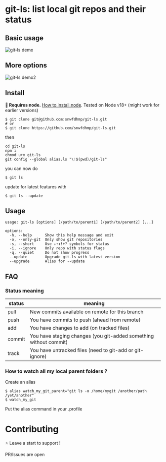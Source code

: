 # git-ls: list local git repos and their status

## Basic usage

![git-ls demo](https://i.imgur.com/O3ch0xq.png)

## More options

![git-ls demo2](https://i.imgur.com/Mu4yG5b.png)

## Install

**🔹 Requires node.** [How to install node](https://docs.npmjs.com/downloading-and-installing-node-js-and-npm). Tested on Node v18+ (might work for earlier versions)

```
$ git clone git@github.com:snwfdhmp/git-ls.git
# or
$ git clone https://github.com/snwfdhmp/git-ls.git
```

then

```
cd git-ls
npm i
chmod u+x git-ls
git config --global alias.ls "\!$(pwd)/git-ls"
```

you can now do

```
$ git ls
```

update for latest features with

```
$ git ls --update
```

## Usage

```
usage: git-ls [options] [/path/to/parent1] [/path/to/parent2] [...]

options:
  -h, --help      Show this help message and exit
  -o, --only-git  Only show git repositories
  -s, --short     Use ⇣⇡↕!+? symbols for status
  -i, --ignore    Only repo with status flags
  -q, --quiet     Do not show progress
  --update        Upgrade git-ls with latest version
  --upgrade       Alias for --update
```

## FAQ

### Status meaning

| status | meaning                                                           |
| ------ | ----------------------------------------------------------------- |
| pull   | New commits available on remote for this branch                   |
| push   | You have commits to push (ahead from remote)                      |
| add    | You have changes to add (on tracked files)                        |
| commit | You have staging changes (you git-added something without commit) |
| track  | You have untracked files (need to git-add or git-ignore)          |

### How to watch all my local parent folders ?

Create an alias

```
$ alias watch_my_git_parent="git ls -o /home/mygit /another/path /yet/another"
$ watch_my_git
```

Put the alias command in your .profile

# Contributing

⭐️ Leave a start to support !

PR/Issues are open
